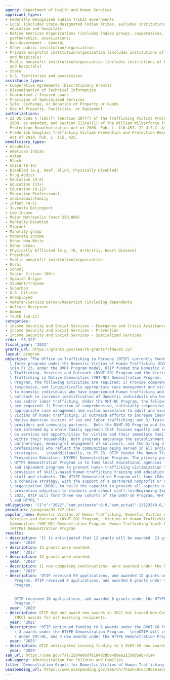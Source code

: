 ```yaml
---
agency: Department of Health and Human Services
applicant_types:
- Federally Recognized lndian Tribal Governments
- Local (includes State-designated lndian Tribes, excludes institutions of higher
  education and hospitals
- Native American Organizations (includes lndian groups, cooperatives, corporations,
  partnerships, associations)
- Non-Government - General
- Other public institution/organization
- Private nonprofit institution/organization (includes institutions of higher education
  and hospitals)
- Public nonprofit institution/organization (includes institutions of higher education
  and hospitals)
- State
- U.S. Territories and possessions
assistance_types:
- Cooperative Agreements (Discretionary Grants)
- Dissemination of Technical Information
- Guaranteed / Insured Loans
- Provision of Specialized Services
- Sale, Exchange, or Donation of Property or Goods
- Use of Property, Facilities, or Equipment
authorizations:
- 22 US Code § 7105(f) (Section 107(f) of the Trafficking Victims Protection Act of
  2000, as amended; and Section 213(a)(1) of the William Wilberforce Trafficking Victims
  Protection Reauthorization Act of 2008. Pub. L. 110–457. 22 U.S.C. &sect; 7105(f).
- Frederick Douglass Trafficking Victims Prevention and Protection Reauthorization
  Act of 2018. Pub. L. 115, 425.
beneficiary_types:
- Alcoholic
- American Indian
- Asian
- Black
- Child (6-15)
- Disabled (e.g. Deaf, Blind, Physically Disabled)
- Drug Addict
- Education (0-8)
- Education (13+)
- Education (9-12)
- Education Professional
- Individual/Family
- Infant (0-5)
- Juvenile Delinquent
- Low Income
- Major Metropolis (over 250,000)
- Mentally Disabled
- Migrant
- Minority group
- Moderate Income
- Other Non-White
- Other Urban
- Physically Afflicted (e.g. TB, Arthritis, Heart Disease)
- Preschool
- Public nonprofit institution/organization
- Rural
- School
- Senior Citizen (60+)
- Spanish Origin
- Student/Trainee
- Suburban
- U.S. Citizen
- Unemployed
- Veteran/Service person/Reservist (including dependents
- Welfare Recipient
- Women
- Youth (16-21)
categories:
- Income Security and Social Services - Emergency and Crisis Assistance
- Income Security and Social Services - Prevention
- Income Security and Social Services - Specialized Services
cfda: '93.327'
fiscal_year: '2022'
grants_url: https://grants.gov/search-grants?cfda=93.327
layout: program
objective: "The Office on Trafficking in Persons (OTIP) currently funds the following\
  \ three programs under the Domestic Victims of Human Trafficking (DVHT) Program.\n\
  \nIn FY 23, under the DVHT Program model, OTIP funded the Domestic Victims of Human\
  \ Trafficking- Services and Outreach (DVHT-SO) Program and the Victims of Human\
  \ Trafficking in Native Communities (VHT-NC) Demonstration Program.  Under the DVHT-SO\
  \ Program, the following activities are required: 1) Provide comprehensive, culturally\
  \ responsive, and linguistically appropriate case management and victim assistance\
  \ to domestic individuals who have experienced human trafficking and 2) Conduct\
  \ outreach to increase identification of domestic individuals who have experienced\
  \ sex and/or labor trafficking. Under the VHT-NC Program, the following activities\
  \ are required: 1) Provision of comprehensive, culturally responsive, and linguistically\
  \ appropriate case management and victim assistance to adult and minor Native American\
  \ victims of human trafficking; 2) Outreach efforts to increase identification of\
  \ Native American victims of sex and labor trafficking; and 3) Training for service\
  \ providers and community partners.  Both the DVHT-SO Program and the VHT-NC Program\
  \ are informed by a whole family approach that focuses equally and intentionally\
  \ on services and opportunities for victims and their immediate family members living\
  \ within their households. Both programs encourage the establishment of community\
  \ partnerships, meaningful engagement of survivors, and the hiring of qualified\
  \ professionals who reflect the communities being served in all project implementation\
  \ strategies.   \n\nAdditionally, in FY 23, OTIP funded the Human Trafficking Youth\
  \ Prevention Education (HTYPE) Demonstration Program. The primary purpose of the\
  \ HTYPE Demonstration Program is to fund local educational agencies (LEA) to develop\
  \ and implement programs to prevent human trafficking victimization through the\
  \ provision of skills-based human trafficking training and education for school\
  \ staff and students. The HTYPE Demonstration Program will fund LEAs to establish\
  \ a cohesive strategy, with the support of a partnered nonprofit or nongovernmental\
  \ organization (NGO), to build the capacity to provide all aspects of human trafficking\
  \ prevention education to students and school staff.\n\nBeginning September 30,\
  \ 2023, OTIP will fund three new cohorts of the DVHT-SO Program, VHT-NC Program,\
  \ and HTYPE."
obligations: '[{"x":"2022","sam_estimate":0.0,"sam_actual":13123540.0,"usa_spending_actual":8337613.17},{"x":"2023","sam_estimate":6268732.0,"sam_actual":0.0,"usa_spending_actual":6365434.0},{"x":"2024","sam_estimate":7900626.0,"sam_actual":0.0,"usa_spending_actual":4538514.03}]'
permalink: /program/93.327.html
popular_name: Domestic Victims of Human Trafficking, Domestic Victims of Human Trafficking-
  Services and Outreach (DVHT-SO) Program,  Victims of Human Trafficking in Native
  Communities (VHT-NC) Demonstration Program, Human Trafficking Youth Prevention Education
  (HTYPE) Demonstration Program
results:
- description: 'It is anticipated that 12 grants will be awarded  13 grants were awarded. '
  year: '2016'
- description: 13 grants were awarded.
  year: '2017'
- description: 13 grants were awarded.
  year: '2018'
- description: 11 non-competing continuations  were awarded under the DVHT Program.
  year: '2019'
- description: 'OTIP received 59 applications, and awarded 12 grants under the DVHT-SO
    Program. OTIP received 9 applications, and awarded 6 grants under the VHT-NC Demonstration
    Program.


    OTIP received 10 applications, and awarded 6 grants under the HTYPE Demonstration
    Program.'
  year: '2020'
- description: OTIP did not award new awards in 2021 but issued Non-Competing Continuation
    (NCC) awards for all existing recipients.
  year: '2021'
- description: "OTIP continued funding to 6 awards under the DVHT-SO Program, and\
    \ 3 awards under the HTYPE Demonstration Program.  \n\nOTIP will issue 3 new awards\
    \ under VHT-NC, and 4 new awards under the HTYPE Demonstration Program."
  year: '2023'
- description: OTIP anticipates issuing funding to 5 DVHT-SO new awards in FY 24.
  year: '2024'
sam_url: https://sam.gov/fal/22d4e06df8184d28b04d9ea21350d5eb/view
sub-agency: Administration for Children and Families
title: 'Demonstration Grants for Domestic Victims of Human Trafficking '
usaspending_url: https://www.usaspending.gov/search/?hash=9c5c7868e1ec84474aefd0dcdd0cfa93
---
```

